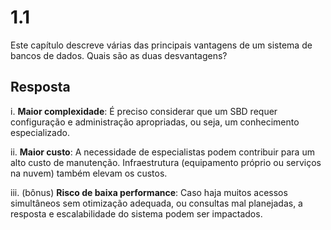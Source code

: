 # 1.1

Este capítulo descreve várias das principais vantagens de um sistema de bancos de dados. Quais são as duas desvantagens?

## Resposta

i. **Maior complexidade**: É preciso considerar que um SBD requer configuração e administração apropriadas, ou seja, um conhecimento especializado.

ii. **Maior custo**: A necessidade de especialistas podem contribuir para um alto custo de manutenção. Infraestrutura (equipamento próprio ou serviços na nuvem) também elevam os custos.

iii. (bônus) **Risco de baixa performance**: Caso haja muitos acessos simultâneos sem otimização adequada, ou consultas mal planejadas, a resposta e escalabilidade do sistema podem ser impactados.